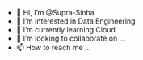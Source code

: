 - 👋 Hi, I’m @Supra-Sinha
- 👀 I’m interested in Data Engineering
- 🌱 I’m currently learning Cloud
- 💞️ I’m looking to collaborate on ...
- 📫 How to reach me ...

<!---
Supra-Sinha/Supra-Sinha is a ✨ special ✨ repository because its `README.md` (this file) appears on your GitHub profile.
You can click the Preview link to take a look at your changes.
--->
